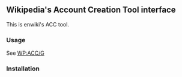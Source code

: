## Wikipedia's Account Creation Tool interface

This is enwiki's ACC tool.

### Usage

See [WP:ACC/G](http://enwp.org/WP:ACC/G)

### Installation



